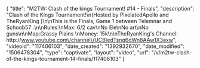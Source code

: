 {
    "title": "M2TW: Clash of the kings Tournament! #14 - Finals",
    "description": "Clash of the Kings Tournament!\n(Hosted by PixelatedApollo and TheRyanKing )\n\nThis is the Finals, Game 1 between Telemnar and Schoob57 .\n\nRules:\nMax: 6\/2 cav\nNo Ele\nNo art\nNo guns\n\nMap:Grassy Plains \nMoney: 15k\n\nTheRyanKing's Channel: http:\/\/www.youtube.com\/channel\/UCBIedTsnq6dWn8AAw1X3axw",
    "videoid": "117406103",
    "date_created": "1392932670",
    "date_modified": "1506478304",
    "type": "captivate",
    "layout": "video",
    "url": "\/v\/m2tw-clash-of-the-kings-tournament-14-finals\/117406103"
}